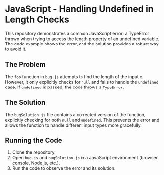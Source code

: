 # JavaScript - Handling Undefined in Length Checks

This repository demonstrates a common JavaScript error: a TypeError thrown when trying to access the length property of an undefined variable.  The code example shows the error, and the solution provides a robust way to avoid it.

## The Problem

The `foo` function in `bug.js` attempts to find the length of the input `x`. However, it only explicitly checks for `null` and fails to handle the `undefined` case.  If `undefined` is passed, the code throws a `TypeError`.

## The Solution

The `bugSolution.js` file contains a corrected version of the function, explicitly checking for both `null` and `undefined`. This prevents the error and allows the function to handle different input types more gracefully.

## Running the Code

1. Clone the repository.
2. Open `bug.js` and `bugSolution.js` in a JavaScript environment (browser console, Node.js, etc.).
3. Run the code to observe the error and its solution.